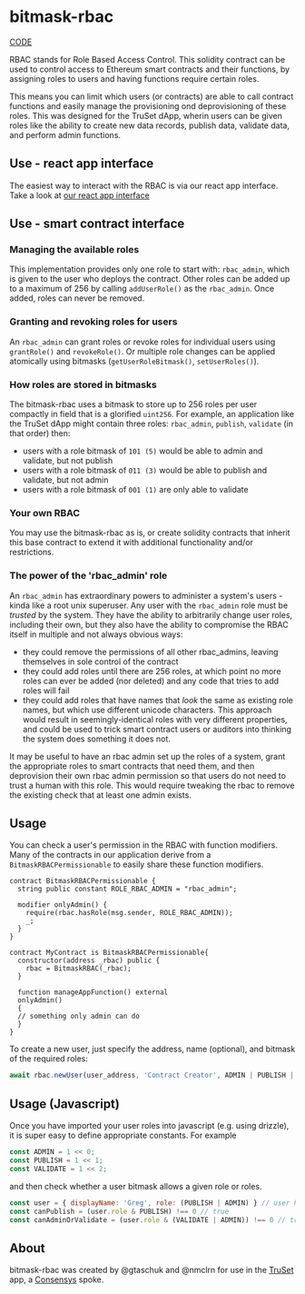 # bitmask-rbac

[CODE](https://github.com/TruSet/bitmask-rbac)

RBAC stands for Role Based Access Control. This solidity contract can be used to control access to Ethereum smart contracts and their functions, by assigning roles to users and having functions require certain roles.

This means you can limit which users (or contracts) are able to call contract functions and easily manage the provisioning ond deprovisioning of these roles.  This was designed for the TruSet dApp, wherin users can be given roles like the ability to create new data records, publish data, validate data, and perform admin functions.

## Use - react app interface
The easiest way to interact with the RBAC is via our react app interface.
Take a look at [our react app interface](https://truset.github.io/bitmask-rbac/portal/)

## Use - smart contract interface

### Managing the available roles
This implementation provides only one role to start with: `rbac_admin`, which is given to the user who deploys the contract. Other roles can be added up to a maximum of 256 by calling `addUserRole()` as the `rbac_admin`. Once added, roles can never be removed.

### Granting and revoking roles for users
An `rbac_admin` can grant roles or revoke roles for individual users using `grantRole()` and `revokeRole()`. Or multiple role changes can be applied atomically using bitmasks (`getUserRoleBitmask()`, `setUserRoles()`).

### How roles are stored in bitmasks
The bitmask-rbac uses a bitmask to store up to 256 roles per user compactly in field that is a glorified `uint256`.  For example, an application like the TruSet dApp might contain three roles: `rbac_admin`, `publish`, `validate` (in that order) then:

- users with a role bitmask of `101 (5)` would be able to admin and validate, but not publish
- users with a role bitmask of `011 (3)` would be able to publish and validate, but not admin
- users with a role bitmask of `001 (1)` are only able to validate

### Your own RBAC

You may use the bitmask-rbac as is, or create solidity contracts that inherit this base contract to extend it with additional functionality and/or restrictions.

### The power of the 'rbac_admin' role

An `rbac_admin` has extraordinary powers to administer a system's users - kinda like a root unix superuser.  Any user with the `rbac_admin` role must be _trusted_ by the system. They have the ability to arbitrarily change user roles, including their own, but they also have the ability to compromise the RBAC itself in multiple and not always obvious ways:

 - they could remove the permissions of all other rbac_admins, leaving themselves in sole control of the contract
 - they could add roles until there are 256 roles, at which point no more roles can ever be added (nor deleted) and any code that tries to add roles will fail
 - they could add roles that have names that _look_ the same as existing role names, but which use different unicode characters. This approach would result in seemingly-identical roles with very different properties, and could be used to trick smart contract users or auditors into thinking the system does something it does not.
 
 It may be useful to have an rbac admin set up the roles of a system, grant the appropriate roles to smart contracts that need them, and then deprovision their own rbac admin permission so that users do not need to trust a human with this role.  This would require tweaking the rbac to remove the existing check that at least one admin exists.

## Usage

You can check a user's permission in the RBAC with function modifiers.  Many of the contracts in our application derive from a `BitmaskRBACPermissionable` to easily share these function modifiers.

```solidity
contract BitmaskRBACPermissionable {
  string public constant ROLE_RBAC_ADMIN = "rbac_admin";

  modifier onlyAdmin() {
    require(rbac.hasRole(msg.sender, ROLE_RBAC_ADMIN));
    _;
  }
}

contract MyContract is BitmaskRBACPermissionable{
  constructor(address _rbac) public {
    rbac = BitmaskRBAC(_rbac);
  }

  function manageAppFunction() external
  onlyAdmin()
  {
  // something only admin can do
  }
}
```

To create a new user, just specify the address, name (optional), and bitmask of the required roles:

```javascript
await rbac.newUser(user_address, 'Contract Creator', ADMIN | PUBLISH | VALIDATE)
```

## Usage (Javascript)

Once you have imported your user roles into javascript (e.g. using drizzle), it is super easy to define appropriate constants.  For example
```javascript
const ADMIN = 1 << 0;
const PUBLISH = 1 << 1;
const VALIDATE = 1 << 2;
```
and then check whether a user bitmask allows a given role or roles.
```javascript
const user = { displayName: 'Greg', role: (PUBLISH | ADMIN) } // user has publish and admin roles
const canPublish = (user.role & PUBLISH) !== 0 // true
const canAdminOrValidate = (user.role & (VALIDATE | ADMIN)) !== 0 // true
```

## About
bitmask-rbac was created by @gtaschuk and @nmclrn for use in the [TruSet](https://TruSet.com) app, a [Consensys](https://consensys.net) spoke.
